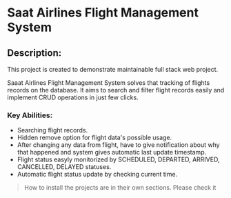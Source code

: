 # Saat Airlines Flight Management System

## Description:
This project is created to demonstrate maintainable full stack web project.

Saaat Airlines Flight Management System solves that tracking of flights records on the database. It aims to search and filter flight records easily and implement CRUD operations in just few clicks.

### Key Abilities:
* Searching flight records.
* Hidden remove option for flight data's possible usage.
* After changing any data from flight, have to give notification about why that happened and system gives automatic last update timestamp.
* Flight status easyly monitorized by SCHEDULED, DEPARTED, ARRIVED, CANCELLED, DELAYED statuses.
* Automatic flight status update by checking current time.


> How to install the projects are in their own sections. Please check it
